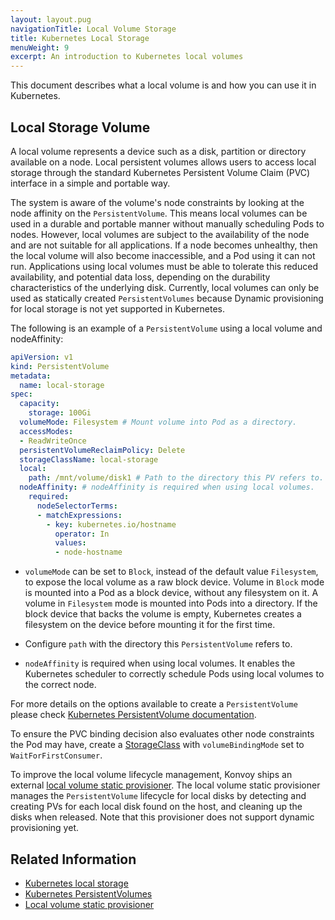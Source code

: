 ```yaml
---
layout: layout.pug
navigationTitle: Local Volume Storage
title: Kubernetes Local Storage
menuWeight: 9
excerpt: An introduction to Kubernetes local volumes
---
```


<!-- markdownlint-disable MD007 MD030 -->

This document describes what a local volume is and how you can use it in Kubernetes.

## Local Storage Volume

A local volume represents a device such as a disk, partition or directory available on a node. Local persistent volumes allows users to access local storage through the standard Kubernetes Persistent Volume Claim (PVC) interface in a simple and portable way.

The system is aware of the volume's node constraints by looking at the node affinity on the `PersistentVolume`. This means local volumes can be used in a durable and portable manner without manually scheduling Pods to nodes. However, local volumes are subject to the availability of the node and are not suitable for all applications. If a node becomes unhealthy, then the local volume will also become inaccessible, and a Pod using it can not run. Applications using local volumes must be able to tolerate this reduced availability, and potential data loss, depending on the durability characteristics of the underlying disk.
Currently, local volumes can only be used as statically created `PersistentVolumes` because Dynamic provisioning for local storage is not yet supported in Kubernetes.

The following is an example of a `PersistentVolume` using a local volume and nodeAffinity:

 ```yaml
 apiVersion: v1
 kind: PersistentVolume
 metadata:
   name: local-storage
 spec:
   capacity:
     storage: 100Gi
   volumeMode: Filesystem # Mount volume into Pod as a directory.
   accessModes:
   - ReadWriteOnce
   persistentVolumeReclaimPolicy: Delete
   storageClassName: local-storage
   local:
     path: /mnt/volume/disk1 # Path to the directory this PV refers to.
   nodeAffinity: # nodeAffinity is required when using local volumes.
     required:
       nodeSelectorTerms:
       - matchExpressions:
         - key: kubernetes.io/hostname
           operator: In
           values:
           - node-hostname
 ```

  - `volumeMode` can be set to `Block`, instead of the default value `Filesystem`, to expose the local volume as a raw block device. Volume in `Block` mode is mounted into a Pod as a block device, without any filesystem on it. A volume in `Filesystem` mode is mounted into Pods into a directory. If the block device that backs the volume is empty, Kubernetes creates a filesystem on the device before mounting it for the first time.

  - Configure `path` with the directory this `PersistentVolume` refers to.

  - `nodeAffinity` is required when using local volumes. It enables the Kubernetes scheduler to correctly schedule Pods using local volumes to the correct node.

For more details on the options available to create a `PersistentVolume` please check [Kubernetes PersistentVolume documentation](https://kubernetes.io/docs/concepts/storage/persistent-volumes/#persistent-volumes).

To ensure the PVC binding decision also evaluates other node constraints the Pod may have, create a [StorageClass](https://kubernetes.io/docs/concepts/storage/storage-classes/) with `volumeBindingMode` set to `WaitForFirstConsumer`.

To improve the local volume lifecycle management, Konvoy ships an external [local volume static provisioner](https://github.com/kubernetes-sigs/sig-storage-local-static-provisioner). The local volume static provisioner manages the `PersistentVolume` lifecycle for local disks by detecting and creating PVs for each local disk found on the host, and cleaning up the disks when released. Note that this provisioner does not support dynamic provisioning yet.

## Related Information

- [Kubernetes local storage](https://kubernetes.io/docs/concepts/storage/volumes/#local)
- [Kubernetes PersistentVolumes](https://kubernetes.io/docs/concepts/storage/persistent-volumes/#persistent-volumes)
- [Local volume static provisioner](https://github.com/kubernetes-sigs/sig-storage-local-static-provisioner)
